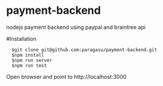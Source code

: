 # payment-backend
nodejs payment backend using paypal and braintree api


#Installation
```
  $git clone git@github.com:paragasu/payment-backend.git
  $npm install
  $npm run server
  $npm run test
```

Open browser and point to http://localhost:3000

